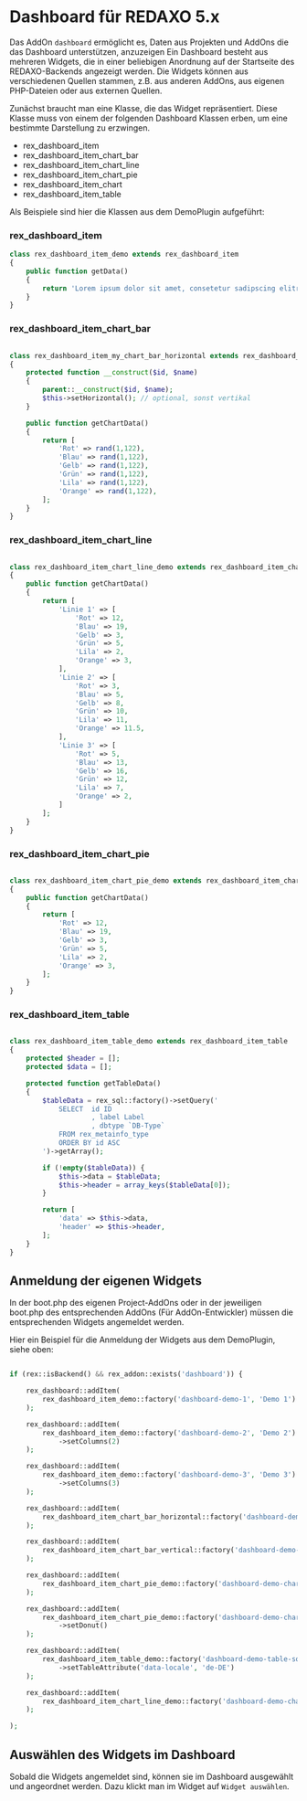 # Dashboard für REDAXO 5.x

Das AddOn `dashboard` ermöglicht es, Daten aus Projekten und AddOns die das Dashboard unterstützen, anzuzeigen
Ein Dashboard besteht aus mehreren Widgets, die in einer beliebigen Anordnung auf der Startseite des REDAXO-Backends angezeigt werden. Die Widgets können aus verschiedenen Quellen stammen, z.B. aus anderen AddOns, aus eigenen PHP-Dateien oder aus externen Quellen.

Zunächst braucht man eine Klasse, die das Widget repräsentiert. Diese Klasse muss von einem der folgenden Dashboard Klassen erben, um eine bestimmte Darstellung zu erzwingen.

* rex_dashboard_item
* rex_dashboard_item_chart_bar
* rex_dashboard_item_chart_line
* rex_dashboard_item_chart_pie
* rex_dashboard_item_chart
* rex_dashboard_item_table

Als Beispiele sind hier die Klassen aus dem DemoPlugin aufgeführt:

### rex_dashboard_item

```php
class rex_dashboard_item_demo extends rex_dashboard_item
{
    public function getData()
    {
        return 'Lorem ipsum dolor sit amet, consetetur sadipscing elitr, sed diam nonumy eirmod tempor invidunt ut labore et dolore magna aliquyam erat, sed diam voluptua. At vero eos et accusam et justo duo dolores et ea rebum. Stet clita kasd gubergren, no sea takimata sanctus est Lorem ipsum dolor sit amet. Lorem ipsum dolor sit amet, consetetur sadipscing elitr, sed diam nonumy eirmod tempor invidunt ut labore et dolore magna aliquyam erat, sed diam voluptua. At vero eos et accusam et justo duo dolores et ea rebum. Stet clita kasd gubergren, no sea takimata sanctus est Lorem ipsum dolor sit amet.';
    }
}
```

### rex_dashboard_item_chart_bar

```php

class rex_dashboard_item_my_chart_bar_horizontal extends rex_dashboard_item_chart_bar
{
    protected function __construct($id, $name)
    {
        parent::__construct($id, $name);
        $this->setHorizontal(); // optional, sonst vertikal
    }

    public function getChartData()
    {
        return [
            'Rot' => rand(1,122),
            'Blau' => rand(1,122),
            'Gelb' => rand(1,122),
            'Grün' => rand(1,122),
            'Lila' => rand(1,122),
            'Orange' => rand(1,122),
        ];
    }
}

```

### rex_dashboard_item_chart_line

```php

class rex_dashboard_item_chart_line_demo extends rex_dashboard_item_chart_line
{
    public function getChartData()
    {
        return [
            'Linie 1' => [
                'Rot' => 12,
                'Blau' => 19,
                'Gelb' => 3,
                'Grün' => 5,
                'Lila' => 2,
                'Orange' => 3,
            ],
            'Linie 2' => [
                'Rot' => 3,
                'Blau' => 5,
                'Gelb' => 8,
                'Grün' => 10,
                'Lila' => 11,
                'Orange' => 11.5,
            ],
            'Linie 3' => [
                'Rot' => 5,
                'Blau' => 13,
                'Gelb' => 16,
                'Grün' => 12,
                'Lila' => 7,
                'Orange' => 2,
            ]
        ];
    }
}

```

### rex_dashboard_item_chart_pie

```php

class rex_dashboard_item_chart_pie_demo extends rex_dashboard_item_chart_pie
{
    public function getChartData()
    {
        return [
            'Rot' => 12,
            'Blau' => 19,
            'Gelb' => 3,
            'Grün' => 5,
            'Lila' => 2,
            'Orange' => 3,
        ];
    }
}

```
### rex_dashboard_item_table

```php

class rex_dashboard_item_table_demo extends rex_dashboard_item_table
{
    protected $header = [];
    protected $data = [];

    protected function getTableData()
    {
        $tableData = rex_sql::factory()->setQuery('
            SELECT  id ID
                    , label Label
                    , dbtype `DB-Type`
            FROM rex_metainfo_type
            ORDER BY id ASC
        ')->getArray();

        if (!empty($tableData)) {
            $this->data = $tableData;
            $this->header = array_keys($tableData[0]);
        }

        return [
            'data' => $this->data,
            'header' => $this->header,
        ];
    }
}

```

## Anmeldung der eigenen Widgets

In der boot.php des eigenen Project-AddOns oder in der jeweiligen boot.php des entsprechenden AddOns (Für AddOn-Entwickler) müssen die entsprechenden Widgets angemeldet werden.

Hier ein Beispiel für die Anmeldung der Widgets aus dem DemoPlugin, siehe oben:

```php

if (rex::isBackend() && rex_addon::exists('dashboard')) {

    rex_dashboard::addItem(
        rex_dashboard_item_demo::factory('dashboard-demo-1', 'Demo 1')
    );

    rex_dashboard::addItem(
        rex_dashboard_item_demo::factory('dashboard-demo-2', 'Demo 2')
            ->setColumns(2)
    );

    rex_dashboard::addItem(
        rex_dashboard_item_demo::factory('dashboard-demo-3', 'Demo 3')
            ->setColumns(3)
    );

    rex_dashboard::addItem(
        rex_dashboard_item_chart_bar_horizontal::factory('dashboard-demo-chart-bar-horizontal', 'Chartdemo Balken horizontal')
    );

    rex_dashboard::addItem(
        rex_dashboard_item_chart_bar_vertical::factory('dashboard-demo-chart-bar-vertical', 'Chartdemo Balken vertikal')
    );

    rex_dashboard::addItem(
        rex_dashboard_item_chart_pie_demo::factory('dashboard-demo-chart-pie', 'Chartdemo Kreisdiagramm')
    );

    rex_dashboard::addItem(
        rex_dashboard_item_chart_pie_demo::factory('dashboard-demo-chart-donut', 'Chartdemo Donutdiagramm')
            ->setDonut()
    );

    rex_dashboard::addItem(
        rex_dashboard_item_table_demo::factory('dashboard-demo-table-sql', 'Tabelle (SQL)')
            ->setTableAttribute('data-locale', 'de-DE')
    );

    rex_dashboard::addItem(
        rex_dashboard_item_chart_line_demo::factory('dashboard-demo-chart-line', 'Liniendiagramm')
    );

);

```

## Auswählen des Widgets im Dashboard

Sobald die Widgets angemeldet sind, können sie im Dashboard ausgewählt und angeordnet werden. Dazu klickt man im Widget auf `Widget auswählen`.
